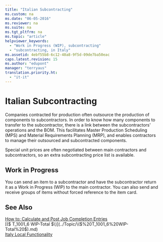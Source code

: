 ```yaml
---
title: "Italian Subcontracting"
ms.custom: na
ms.date: "06-05-2016"
ms.reviewer: na
ms.suite: na
ms.tgt_pltfrm: na
ms.topic: "article"
helpviewer_keywords: 
  - "Work in Progress (WIP), subcontracting"
  - "subcontracting, in Italy"
ms.assetid: 4ebf55b8-6c12-40a8-9f5d-09de7ba50eac
caps.latest.revision: 15
ms.author: "edupont"
manager: "terryaus"
translation.priority.ht: 
  - "it-it"
---
```

# Italian Subcontracting
Companies contracted for production often outsource the production of components to subcontractors. In order to know how many components to transfer to the subcontractor, there is a link between the subcontractors' operations and the BOM. This facilitates Master Production Scheduling \(MPS\) and Material Requirements Planning \(MRP\), and enables contractors to manage their outsourced and subcontracted components.  
  
 Special unit prices are often negotiated between main contractors and subcontractors, so an extra subcontracting price list is available.  
  
## Work in Progress  
 You can send an item to a subcontractor and have the subcontractor return it as a Work in Progress \(WIP\) to the main contractor. You can also send and receive groups of items without forced reference to the item card.  
  
## See Also  
 [How to: Calculate and Post Job Completion Entries](../../Jobs/how-to-calculate-and-post-job-completion-entries.md)   
 [\($ T\_1001\_6 WIP\-Total $\)](../Topic/\($%20T_1001_6%20WIP-Total%20$\).md)   
 [Italy Local Functionality](../../LocalFunctionalityForMicrosoftDynamicsNav2016/Italy/italy-local-functionality.md)